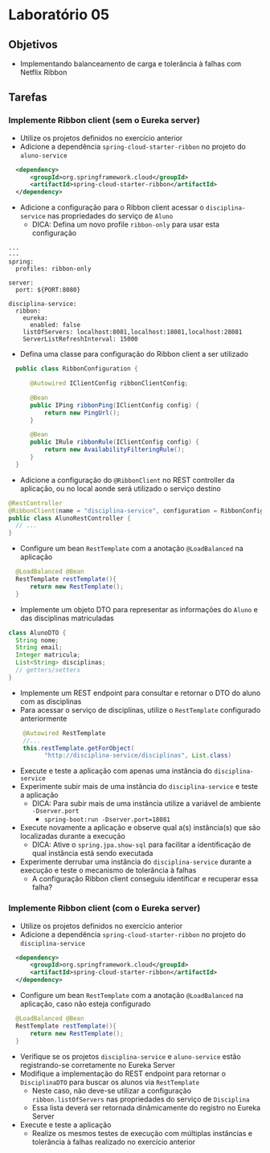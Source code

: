 # Laboratório 05

## Objetivos
- Implementando balanceamento de carga e tolerância à falhas com Netflix Ribbon

## Tarefas

### Implemente Ribbon client (sem o Eureka server)
- Utilize os projetos definidos no exercício anterior
- Adicione a dependência `spring-cloud-starter-ribbon` no projeto do `aluno-service`
```xml
  <dependency>
      <groupId>org.springframework.cloud</groupId>
      <artifactId>spring-cloud-starter-ribbon</artifactId>
  </dependency>
```
- Adicione a configuração para o Ribbon client acessar o `disciplina-service` nas propriedades do serviço de `Aluno`
  - DICA: Defina um novo profile `ribbon-only` para usar esta configuração
```
...
---
spring:
  profiles: ribbon-only

server:
  port: ${PORT:8080}

disciplina-service:
  ribbon:
    eureka:
      enabled: false
    listOfServers: localhost:8081,localhost:18081,localhost:28081
    ServerListRefreshInterval: 15000
```
- Defina uma classe para configuração do Ribbon client a ser utilizado
```java
  public class RibbonConfiguration {

      @Autowired IClientConfig ribbonClientConfig;

      @Bean
      public IPing ribbonPing(IClientConfig config) {
          return new PingUrl();
      }

      @Bean
      public IRule ribbonRule(IClientConfig config) {
          return new AvailabilityFilteringRule();
      }
  }
```
- Adicione a configuração do `@RibbonClient` no REST controller da aplicação, ou no local aonde será utilizado o serviço destino
```java
@RestController
@RibbonClient(name = "disciplina-service", configuration = RibbonConfiguration.class)
public class AlunoRestController {
  // ...
}
```

- Configure um bean `RestTemplate` com a anotação `@LoadBalanced` na aplicação
```java
  @LoadBalanced @Bean
  RestTemplate restTemplate(){
      return new RestTemplate();
  }
```
- Implemente um objeto DTO para representar as informações do `Aluno` e das disciplinas matriculadas
```java
class AlunoDTO {
  String nome;
  String email;
  Integer matricula;
  List<String> disciplinas;
  // getters/setters
}
```
- Implemente um REST endpoint para consultar e retornar o DTO do aluno com as disciplinas
- Para acessar o serviço de disciplinas, utilize o `RestTemplate` configurado anteriormente
```java
    @Autowired RestTemplate
    //...
    this.restTemplate.getForObject(
          "http://disciplina-service/disciplinas", List.class)
```
- Execute e teste a aplicação com apenas uma instância do `disciplina-service`
- Experimente subir mais de uma instância do `disciplina-service` e teste a aplicação
  - DICA: Para subir mais de uma instância utilize a variável de ambiente `-Dserver.port`
    - `spring-boot:run -Dserver.port=18081`
- Execute novamente a aplicação e observe qual a(s) instância(s) que são localizadas durante a execução
  - DICA: Ative o `spring.jpa.show-sql` para facilitar a identificação de qual instância está sendo executada
- Experimente derrubar uma instância do `disciplina-service` durante a execução e teste o mecanismo de tolerância à falhas
  - A configuração Ribbon client conseguiu identificar e recuperar essa falha?

### Implemente Ribbon client (com o Eureka server)
- Utilize os projetos definidos no exercício anterior
- Adicione a dependência `spring-cloud-starter-ribbon` no projeto do `disciplina-service`
```xml
  <dependency>
      <groupId>org.springframework.cloud</groupId>
      <artifactId>spring-cloud-starter-ribbon</artifactId>
  </dependency>
```
- Configure um bean `RestTemplate` com a anotação `@LoadBalanced` na aplicação, caso não esteja configurado
```java
  @LoadBalanced @Bean
  RestTemplate restTemplate(){
      return new RestTemplate();
  }
```
- Verifique se os projetos `disciplina-service` e `aluno-service` estão registrando-se corretamente no Eureka Server
- Modifique a implementação do REST endpoint para retornar o `DisciplinaDTO` para buscar os alunos via `RestTemplate`
  - Neste caso, não deve-se utilizar a configuração `ribbon.listOfServers` nas propriedades do serviço de `Disciplina`
  - Essa lista deverá ser retornada dinâmicamente do registro no Eureka Server
- Execute e teste a aplicação
  - Realize os mesmos testes de execução com múltiplas instâncias e tolerância à falhas realizado no exercício anterior
